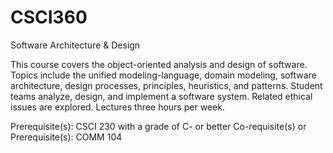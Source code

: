 # CSCI360
 Software Architecture &amp; Design

This course covers the object-oriented analysis and design of software. Topics include the unified modeling-language, domain modeling, software architecture, design processes, principles, heuristics, and patterns. Student teams analyze, design, and implement a software system. Related ethical issues are explored. Lectures three hours per week.


Prerequisite(s): CSCI 230 with a grade of C- or better
Co-requisite(s) or Prerequisite(s): COMM 104 
